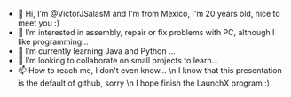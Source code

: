 - 👋 Hi, I’m @VictorJSalasM and I'm from Mexico, I'm 20 years old, nice to meet you :)
- 👀 I’m interested in assembly, repair or fix problems with PC, although I like programming...
- 🌱 I’m currently learning Java and Python ...
- 💞️ I’m looking to collaborate on small projects to learn...
- 📫 How to reach me, I don't even know... \n
I know that this presentation is the default of github, sorry \n
I hope finish the LaunchX program :)
<!---
VictorJSalasM/VictorJSalasM is a ✨ special ✨ repository because its `README.md` (this file) appears on your GitHub profile.
You can click the Preview link to take a look at your changes.
--->
